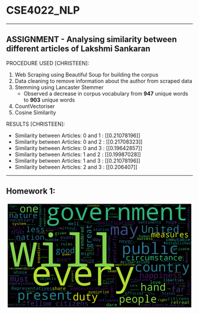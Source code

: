 # CSE4022_NLP

---

## ASSIGNMENT - Analysing similarity between different articles of Lakshmi Sankaran

PROCEDURE USED [CHRISTEEN]:

1. Web Scraping using Beautiful Soup for building the corpus
2. Data cleaning to remove information about the author from scraped data 
3. Stemming using Lancaster Stemmer
   * Observed a decrease in corpus vocabulary from **947** unique words to **903** unique words
4. CountVectoriser
5. Cosine Similarity

RESULTS [CHRISTEEN]:

* Similarity between Articles:  0  and  1  :  [[0.21078196]]
* Similarity between Articles:  0  and  2  :  [[0.21708323]]
* Similarity between Articles:  0  and  3  :  [[0.19642857]]
* Similarity between Articles:  1  and  2  :  [[0.19987028]]
* Similarity between Articles:  1  and  3  :  [[0.21078196]]
* Similarity between Articles:  2  and  3  :  [[0.206407]]

---

## Homework 1:

![](https://github.com/ChristeenTJose/CSE4022_NLP/blob/master/HW1.png)



